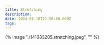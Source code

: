 ```yaml
---
title: Stretching
description: 
date: 2024-01-18T21:56:00.000Z
tags: 
---
```

{% image "./141083205.stretching.jpeg", "" %}